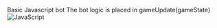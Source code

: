 Basic Javascript bot
The bot logic is placed in gameUpdate(gameState)
![JavaScript](https://logodix.com/logo/375047.png)

